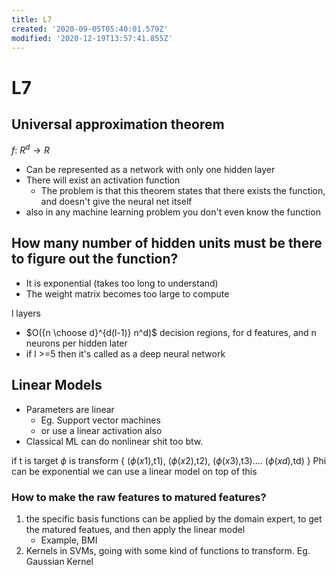 ```yaml
---
title: L7
created: '2020-09-05T05:40:01.579Z'
modified: '2020-12-19T13:57:41.855Z'
---
```


# L7

## Universal approximation theorem
$f:\: R^{d} \rightarrow R$
- Can be represented as a network with only one hidden layer
- There will exist an activation function
  - The problem is that this theorem states that there exists the function, and doesn't give the neural net itself
- also in any machine learning problem you don't even know the function

## How many number of hidden units must be there to figure out the function?
- It is exponential (takes too long to understand)
- The weight matrix becomes too large to compute

l layers
  - $O({n \choose d}^{d(l-1)} n^d)$ decision regions, for d features, and n neurons per hidden later
  - if l >=5 then it's called as a deep neural network

## Linear Models
- Parameters are linear
  - Eg. Support vector machines
  - or use a linear activation also
- Classical ML can do nonlinear shit too btw.

if t is target
$\phi$ is transform
{ ($\phi(x1)$,t1), ($\phi(x2)$,t2), ($\phi(x3)$,t3).... ($\phi(xd)$,td) }
Phi can be exponential
we can use a linear model on top of this
### How to make the raw features to matured features?
1. the specific basis functions can be applied by the domain expert, to get the matured featues, and then apply the linear model 
   - Example, BMI
2. Kernels in SVMs, going with some kind of functions to transform. Eg. Gaussian Kernel


